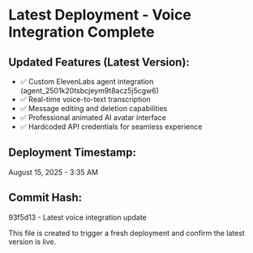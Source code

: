 # Latest Deployment - Voice Integration Complete

## Updated Features (Latest Version):
- ✅ Custom ElevenLabs agent integration (agent_2501k20tsbcjeym9t8acz5j5cgw6)
- ✅ Real-time voice-to-text transcription
- ✅ Message editing and deletion capabilities  
- ✅ Professional animated AI avatar interface
- ✅ Hardcoded API credentials for seamless experience

## Deployment Timestamp: 
August 15, 2025 - 3:35 AM

## Commit Hash: 
93f5d13 - Latest voice integration update

This file is created to trigger a fresh deployment and confirm the latest version is live.